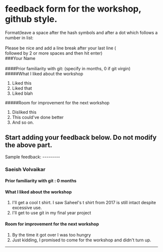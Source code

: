 # feedback form for the workshop, github style.

Format(leave a space after the hash symbols and after a dot which follows a number in list: </br>  
Please be nice and add a line break after your last line (<br> followed by 2 or more spaces and then hit enter) </br>
###Your Name </br>  
####Prior familiarity with git: (specify in months, 0 if git virgin) </br>
#####What I liked about the workshop </br>
1. Liked this
2. Liked that
3. Liked blah

#####Room for improvement for the next workshop </br>  
1. Disliked this
2. This could've done better
3. And so on.


## Start adding your feedback below. Do not modify the above part.

Sample feedback: ---------

### Saeish Volvaikar </br>  
#### Prior familiarity with git : 0 months </br>  
#### What I liked about the workshop </br>  
1. I'll get a cool t shirt. I saw Saheel's t shirt from 2017 is still intact despite excessive use.
2. I'll get to use git in my final year project

#### Room for improvement for the next workshop </br>  
1. By the time it got over I was too hungry
2. Just kidding, I promised to come for the workshop and didn't turn  up. </br>  
------

